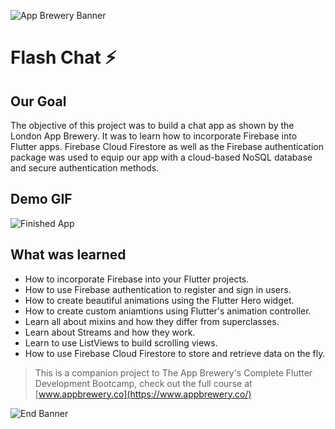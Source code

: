 ![App Brewery Banner](https://github.com/londonappbrewery/Images/blob/master/AppBreweryBanner.png)

# Flash Chat ⚡️

## Our Goal

The objective of this project was to build a chat app as shown by the London App Brewery. It was to learn how to incorporate Firebase into Flutter apps. Firebase Cloud Firestore as well as the Firebase authentication package was used to equip our app with a cloud-based NoSQL database and secure authentication methods.

## Demo GIF

![Finished App](https://github.com/londonappbrewery/Images/blob/master/flash_chat_flutter_demo.gif)

## What was learned

- How to incorporate Firebase into your Flutter projects.
- How to use Firebase authentication to register and sign in users.
- How to create beautiful animations using the Flutter Hero widget.
- How to create custom aniamtions using Flutter's animation controller.
- Learn all about mixins and how they differ from superclasses.
- Learn about Streams and how they work.
- Learn to use ListViews to build scrolling views.
- How to use Firebase Cloud Firestore to store and retrieve data on the fly.

> This is a companion project to The App Brewery's Complete Flutter Development Bootcamp, check out the full course at [www.appbrewery.co](https://www.appbrewery.co/)

![End Banner](https://github.com/londonappbrewery/Images/blob/master/readme-end-banner.png)
